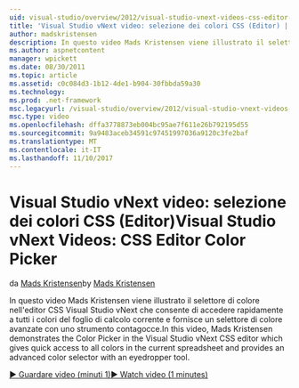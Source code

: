 ```yaml
---
uid: visual-studio/overview/2012/visual-studio-vnext-videos-css-editor-color-picker
title: 'Visual Studio vNext video: selezione dei colori CSS (Editor) | Documenti Microsoft'
author: madskristensen
description: In questo video Mads Kristensen viene illustrato il selettore di colore nell'editor CSS Visual Studio vNext che mostra i colori del foglio di calcolo corrente e fornisce...
ms.author: aspnetcontent
manager: wpickett
ms.date: 08/30/2011
ms.topic: article
ms.assetid: c0c084d3-1b12-4de1-b904-30fbbda59a30
ms.technology: 
ms.prod: .net-framework
msc.legacyurl: /visual-studio/overview/2012/visual-studio-vnext-videos-css-editor-color-picker
msc.type: video
ms.openlocfilehash: dffa3778873eb004bc95ae7f611e26b792195d55
ms.sourcegitcommit: 9a9483aceb34591c97451997036a9120c3fe2baf
ms.translationtype: MT
ms.contentlocale: it-IT
ms.lasthandoff: 11/10/2017
---
```

<a name="visual-studio-vnext-videos-css-editor-color-picker"></a><span data-ttu-id="50f61-103">Visual Studio vNext video: selezione dei colori CSS (Editor)</span><span class="sxs-lookup"><span data-stu-id="50f61-103">Visual Studio vNext Videos: CSS Editor Color Picker</span></span>
====================
<span data-ttu-id="50f61-104">da [Mads Kristensen](https://github.com/madskristensen)</span><span class="sxs-lookup"><span data-stu-id="50f61-104">by [Mads Kristensen](https://github.com/madskristensen)</span></span>

<span data-ttu-id="50f61-105">In questo video Mads Kristensen viene illustrato il selettore di colore nell'editor CSS Visual Studio vNext che consente di accedere rapidamente a tutti i colori del foglio di calcolo corrente e fornisce un selettore di colore avanzate con uno strumento contagocce.</span><span class="sxs-lookup"><span data-stu-id="50f61-105">In this video, Mads Kristensen demonstrates the Color Picker in the Visual Studio vNext CSS editor which gives quick access to all colors in the current spreadsheet and provides an advanced color selector with an eyedropper tool.</span></span>

[<span data-ttu-id="50f61-106">&#9654; Guardare video (minuti 1)</span><span class="sxs-lookup"><span data-stu-id="50f61-106">&#9654; Watch video (1 minutes)</span></span>](https://channel9.msdn.com/Blogs/ASP-NET-Site-Videos/visual-studio-vnext-videos-css-editor-color-picker)
